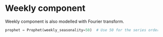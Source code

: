 # Weekly component

Weekly component is also modelled with Fourier transform.
```py
prophet = Prophet(weekly_seasonality=50)  # Use 50 for the series order instead of the default 3
```
